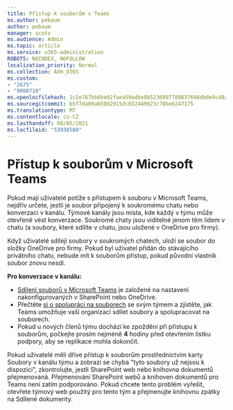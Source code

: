 ```yaml
---
title: Přístup k souborům v Teams
ms.author: pebaum
author: pebaum
manager: scotv
ms.audience: Admin
ms.topic: article
ms.service: o365-administration
ROBOTS: NOINDEX, NOFOLLOW
localization_priority: Normal
ms.collection: Adm_O365
ms.custom:
- "2675"
- "9000710"
ms.openlocfilehash: 1c2e787bb6be02faea59adbe8b5236897789637696db0e9c48a5d13e9b9a92c1
ms.sourcegitcommit: b5f7da89a650d2915dc652449623c78be6247175
ms.translationtype: MT
ms.contentlocale: cs-CZ
ms.lasthandoff: 08/05/2021
ms.locfileid: "53938580"
---
```

# <a name="accessing-files-in-microsoft-teams"></a>Přístup k souborům v Microsoft Teams

Pokud mají uživatelé potíže s přístupem k souboru v Microsoft Teams, nejdřív určete, jestli je soubor připojený k soukromému chatu nebo konverzaci v kanálu. Týmové kanály jsou místa, kde každý v týmu může otevřeně vést konverzace. Soukromé chaty jsou viditelné jenom těm lidem v chatu (a soubory, které sdílíte v chatu, jsou uložené v OneDrive pro firmy).

Když uživatelé sdílejí soubory v soukromých chatech, uloží se soubor do složky OneDrive pro firmy. Pokud byl uživatel přidán do stávajícího privátního chatu, nebude mít k souborům přístup, pokud původní vlastník soubor znovu nesdí.    

**Pro konverzace v kanálu:**

- [Sdílení souborů v Microsoft Teams](https://docs.microsoft.com/MicrosoftTeams/sharing-files-in-teams) je založené na nastavení nakonfigurovaných v SharePoint nebo OneDrive. 
- Přečtěte [si o spolupráci na souborech](https://support.office.com/article/Collaborate-on-files-with-your-Team-9b200289-dbac-4823-85bd-628a5c7bb0ae) se svým týmem a zjistěte, jak Teams umožňuje vaší organizaci sdílet soubory a spolupracovat na souborech. 
- Pokud u nových členů týmu dochází ke zpoždění při přístupu k souborům, počkejte prosím nejméně **4** hodiny před otevřením lístku podpory, aby se replikace mohla dokončit. 

Pokud uživatelé měli dříve přístup k souborům prostřednictvím karty Soubory v kanálu týmu a zobrazí se chyba "tyto soubory už nejsou k dispozici", zkontrolujte, jestli SharePoint web nebo knihovna dokumentů přejmenovaná. Přejmenování SharePoint webů a knihoven dokumentů pro Teams není zatím podporováno. Pokud chcete tento problém vyřešit, otevřete týmový web použitý pro tento tým a přejmenujte knihovnu zpátky na Sdílené dokumenty.
